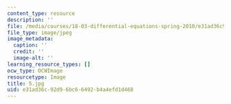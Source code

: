 ```yaml
---
content_type: resource
description: ''
file: /media/courses/18-03-differential-equations-spring-2010/e31ad36c92d96bc66492b4a4efd1d468_5.jpg
file_type: image/jpeg
image_metadata:
  caption: ''
  credit: ''
  image-alt: ''
learning_resource_types: []
ocw_type: OCWImage
resourcetype: Image
title: 5.jpg
uid: e31ad36c-92d9-6bc6-6492-b4a4efd1d468
---
```

